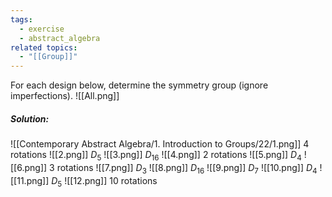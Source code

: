 ```yaml
---
tags:
  - exercise
  - abstract_algebra
related topics:
  - "[[Group]]"
---
```

For each design below, determine the symmetry group (ignore imperfections).
![[All.png]]
##### Solution:
![[Contemporary Abstract Algebra/1. Introduction to Groups/22/1.png]] $4$ rotations
![[2.png]] $D_5$
![[3.png]] $D_{16}$
![[4.png]] $2$ rotations
![[5.png]] $D_4$
![[6.png]] $3$ rotations
![[7.png]] $D_3$
![[8.png]] $D_{16}$
![[9.png]] $D_7$
![[10.png]] $D_4$
![[11.png]] $D_5$
![[12.png]] $10$ rotations